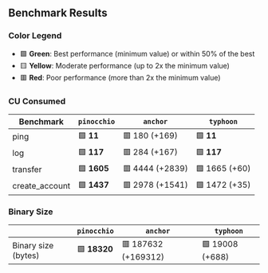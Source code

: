 ## Benchmark Results

### Color Legend

- 🟩 **Green**: Best performance (minimum value) or within 50% of the best
- 🟨 **Yellow**: Moderate performance (up to 2x the minimum value)
- 🟥 **Red**: Poor performance (more than 2x the minimum value)

### CU Consumed

| Benchmark     | `pinocchio`     | `anchor`          | `typhoon`    |
| ------------- | --------------- | ----------------- | ------------ |
| ping | 🟩 **11** | 🟥 180 (+169) | 🟩 **11** |
| log | 🟩 **117** | 🟥 284 (+167) | 🟩 **117** |
| transfer | 🟩 **1605** | 🟥 4444 (+2839) | 🟩 1665 (+60) |
| create_account | 🟩 **1437** | 🟥 2978 (+1541) | 🟩 1472 (+35) |

### Binary Size

|                     | `pinocchio`     | `anchor`            | `typhoon`|
| ------------------- | --------------- | ------------------- | -------- |
| Binary size (bytes) | 🟩 **18320** | 🟥 187632 (+169312) | 🟩 19008 (+688) |
